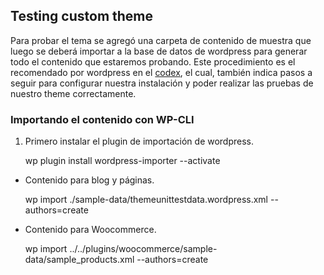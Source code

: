 ## Testing custom theme

Para probar el tema se agregó una carpeta de contenido de muestra que luego se deberá importar a la base de datos de wordpress para generar todo el contenido que estaremos probando. Este procedimiento es el recomendado por wordpress en el [codex](https://codex.wordpress.org/Theme_Unit_Test), el cual, también indica pasos a seguir para configurar nuestra instalación y poder realizar las pruebas de nuestro theme correctamente.

### Importando el contenido con WP-CLI

1. Primero instalar el plugin de importación de wordpress.

   wp plugin install wordpress-importer --activate

- Contenido para blog y páginas.

  wp import ./sample-data/themeunittestdata.wordpress.xml --authors=create

- Contenido para Woocommerce.

  wp import ../../plugins/woocommerce/sample-data/sample_products.xml --authors=create
